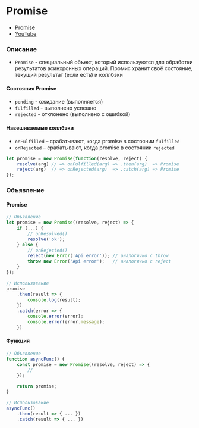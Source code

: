 # Promise

- [Promise](https://learn.javascript.ru/promise-basics)
- [YouTube](https://www.youtube.com/watch?v=1idOY3C1gYU)


<!-- xxxxxxxxxxxxxxxxxxxxxxxxxxxxxxxxxxxxxxxxxxxxxxxxxxxxxxx -->
### Описание
<!-- xxxxxxxxxxxxxxxxxxxxxxxxxxxxxxxxxxxxxxxxxxxxxxxxxxxxxxx -->
- `Promise` - специальный объект, который используются для обработки результатов асинхронных операций. Промис хранит своё состояние, текущий результат (если есть) и коллбэки

<!------------------------------------------------------------->
#### Состояния Promise
<!------------------------------------------------------------->
- `pending` - ожидание (выполняется)
- `fulfilled` - выполнено успешно
- `rejected` - отклонено (выполнено с ошибкой)

<!------------------------------------------------------------->
#### Навешиваемые коллбэки
<!------------------------------------------------------------->
- `onFulfilled` – срабатывают, когда promise в состоянии `fulfilled`
- `onRejected` – срабатывают, когда promise в состоянии `rejected`

```js
let promise = new Promise(function(resolve, reject) {
	resolve(arg) // => onFulfilled(arg) => .then(arg)  => Promise
	reject(arg)  // => onRejected(arg)  => .catch(arg) => Promise
});
```

<!-- xxxxxxxxxxxxxxxxxxxxxxxxxxxxxxxxxxxxxxxxxxxxxxxxxxxxxxx -->
### Объявление
<!-- xxxxxxxxxxxxxxxxxxxxxxxxxxxxxxxxxxxxxxxxxxxxxxxxxxxxxxx -->

<!------------------------------------------------------------->
#### Promise
<!------------------------------------------------------------->
```js
// Объявление
let promise = new Promise((resolve, reject) => {
    if (...) {
    	// onResolved()
        resolve('ok');
    } else {
    	// onRejected()
        reject(new Error('Api error')); // аналогично с throw
        throw new Error('Api error');   // аналогично с reject
    }
});
```

```js
// Использование
promise
    .then(result => {
        console.log(result);
    })
    .catch(error => {
        console.error(error);
        console.error(error.message); 
    })
```

<!------------------------------------------------------------->
#### Функция
<!------------------------------------------------------------->
```js
// Объявление
function asyncFunc() {
	const promise = new Promise((resolve, reject) => {
		//
	});

	return promise;
}
```

```js
// Использование
asyncFunc()
    .then(result => { ... })
    .catch(result => { ... })
```
